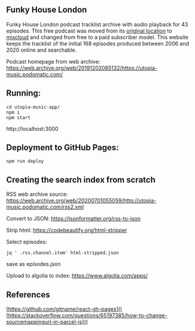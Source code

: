 ## Funky House London 

Funky House London podcast tracklist archive with audio playback for 43 episodes. This free podcast was moved from its [original location](https://utopia-music.podomatic.com/) to [mixcloud](https://mixcloud.com/UtopiaFunkyHouseLondon/) and changed from free to a paid subscriber model. This website keeps the tracklist of the initial 168 episodes produced between 2006 and 2020 online and searchable. 

Podcast homepage from web archive: https://web.archive.org/web/20191202085132/https://utopia-music.podomatic.com/

## Running:
```
cd utopia-music-app/
npm i
npm start
```
http://localhost:3000

## Deployment to GitHub Pages:
```
npm run deploy
```

## Creating the search index from scratch

RSS web archive source: https://web.archive.org/web/20200701055059/http://utopia-music.podomatic.com/rss2.xml

Convert to JSON: https://jsonformatter.org/rss-to-json

Strip html: https://codebeautify.org/html-stripper

Select episodes:
```
jq ' .rss.channel.item' html-stripped.json
```
save as episodes.json

Upload to algolia to index: https://www.algolia.com/apps/

## References
[https://github.com/gitname/react-gh-pages]()
[https://stackoverflow.com/questions/65197385/how-to-change-sourcemappingurl-in-parcel-js]()